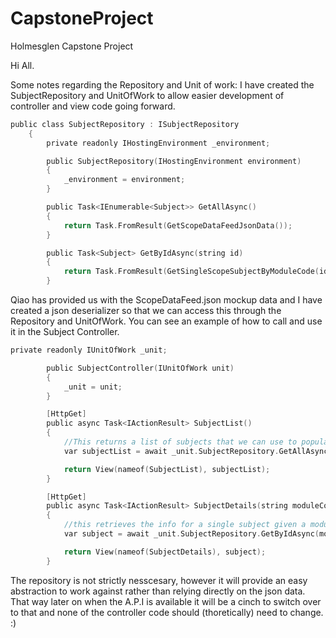 # CapstoneProject
 Holmesglen Capstone Project
 
Hi All.

Some notes regarding the Repository and Unit of work:
I have created the SubjectRepository and UnitOfWork to allow easier development of controller and view code going forward.
```C Sharp
public class SubjectRepository : ISubjectRepository
    {
        private readonly IHostingEnvironment _environment;

        public SubjectRepository(IHostingEnvironment environment)
        {
            _environment = environment;
        }

        public Task<IEnumerable<Subject>> GetAllAsync()
        {
            return Task.FromResult(GetScopeDataFeedJsonData());
        }

        public Task<Subject> GetByIdAsync(string id)
        {
            return Task.FromResult(GetSingleScopeSubjectByModuleCode(id));
        }
```

Qiao has provided us with the ScopeDataFeed.json mockup data and I have created a json deserializer so that we can access this through the Repository and UnitOfWork.  You can see an example of how to call and use it in the Subject Controller.  

```C Sharp
private readonly IUnitOfWork _unit;

        public SubjectController(IUnitOfWork unit)
        {
            _unit = unit;
        }

        [HttpGet]
        public async Task<IActionResult> SubjectList()
        {
            //This returns a list of subjects that we can use to populate the view
            var subjectList = await _unit.SubjectRepository.GetAllAsync();

            return View(nameof(SubjectList), subjectList);
        }

        [HttpGet]
        public async Task<IActionResult> SubjectDetails(string moduleCode)
        {
            //this retrieves the info for a single subject given a module code
            var subject = await _unit.SubjectRepository.GetByIdAsync(moduleCode);

            return View(nameof(SubjectDetails), subject);
        }
```

The repository is not strictly nesscesary, however it will provide an easy abstraction to work against rather than relying directly on the json data.  That way later on when the A.P.I is available it will be a cinch to switch over to that and none of the controller code should (thoretically) need to change. :)
